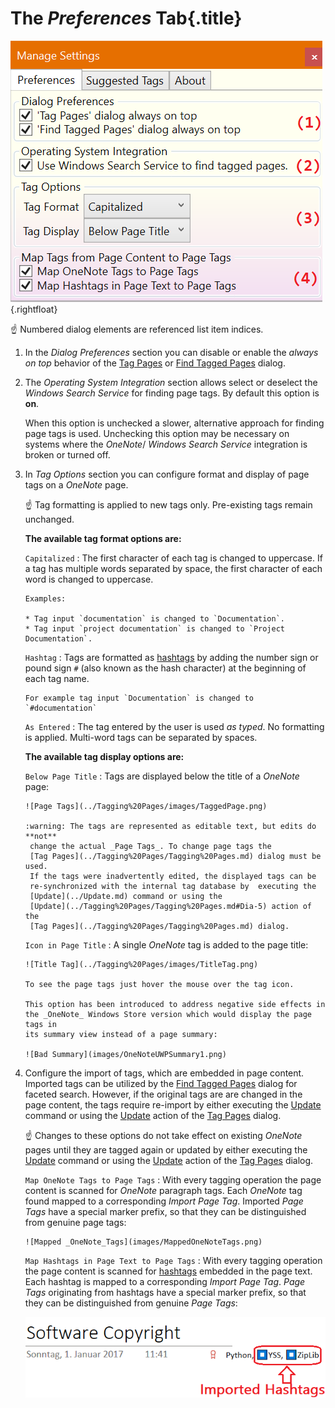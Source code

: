 # The _Preferences_ Tab{.title}

![Preferences Tab](images/PreferencesTab.png){.rightfloat}

:point_up: Numbered dialog elements are referenced list item indices.

1. In the _Dialog Preferences_ section you can disable or enable
   the _always on top_ behavior of the
   [Tag Pages](../Tagging%20Pages/Tagging%20Pages.png) or
   [Find Tagged Pages](../Search/Finding%20Notes.md) dialog.
2. The _Operating System Integration_ section allows select or deselect the
   _Windows Search Service_ for finding page tags. By default this option is
   **on**.

   When this option is unchecked a slower, alternative approach for
   finding page tags is used. Unchecking this option may be necessary on systems
   where the _OneNote_/ _Windows Search Service_ integration is broken or turned off.

3. In _Tag Options_ section you can configure format and display
   of page tags on a _OneNote_ page.
   
   :point_up: Tag formatting is applied to new tags only. Pre-existing tags remain
   unchanged.

   **The available tag format options are:**

   `Capitalized`
   :   The first character of each tag is changed to uppercase. If a
       tag has multiple words separated by space, the first character of each word is
       changed to uppercase.

       Examples:
       
       * Tag input `documentation` is changed to `Documentation`.
       * Tag input `project documentation` is changed to `Project Documentation`.
   `Hashtag`
   :   Tags are formatted as [hashtags](https://en.wikipedia.org/wiki/Hashtag)
       by adding the number sign or pound sign `#` (also known as the hash character)
       at the beginning of each tag name.

       For example tag input `Documentation` is changed to `#documentation`

   `As Entered`
   :   The tag entered by the user is used _as typed_. No formatting is applied.
       Multi-word tags can be separated by spaces.

   **The available tag display options are:**

   `Below Page Title`
   :   Tags are displayed below the title of a _OneNote_ page:

       ![Page Tags](../Tagging%20Pages/images/TaggedPage.png)

       :warning: The tags are represented as editable text, but edits do **not**
        change the actual _Page Tags_. To change page tags the
        [Tag Pages](../Tagging%20Pages/Tagging%20Pages.md) dialog must be used.
        If the tags were inadvertently edited, the displayed tags can be
        re-synchronized with the internal tag database by  executing the
        [Update](../Update.md) command or using the
        [Update](../Tagging%20Pages/Tagging%20Pages.md#Dia-5) action of the
        [Tag Pages](../Tagging%20Pages/Tagging%20Pages.md) dialog.

   `Icon in Page Title`
   :   A single _OneNote_ tag is added to the page title:
     
       ![Title Tag](../Tagging%20Pages/images/TitleTag.png)

       To see the page tags just hover the mouse over the tag icon.

       This option has been introduced to address negative side effects in
       the _OneNote_ Windows Store version which would display the page tags in
       its summary view instead of a page summary:

       ![Bad Summary](images/OneNoteUWPSummary1.png)
4. Configure the import of tags, which are embedded in
   page content. Imported tags can be utilized by the
   [Find Tagged Pages](../Search/Finding%20Notes.md) dialog for faceted search.
   However, if the original tags are are changed in the page content, the tags
   require re-import by either executing the [Update](../Update.md) command or using
   the [Update](../Tagging%20Pages/Tagging%20Pages.md#Dia-5) action of the
   [Tag Pages](../Tagging%20Pages/Tagging%20Pages.md) dialog.

   :point_up: Changes to these options do not take effect on existing _OneNote_
   pages until they are tagged again or updated by either executing the
   [Update](../Update.md) command or using the
   [Update](../Tagging%20Pages/Tagging%20Pages.md#Dia-5) action of the
   [Tag Pages](../Tagging%20Pages/Tagging%20Pages.md) dialog.

   `Map OneNote Tags to Page Tags`
   :   With every tagging operation the page content is scanned for _OneNote_
       paragraph tags. Each _OneNote_ tag found mapped to a corresponding
       _Import Page Tag_. Imported _Page Tags_ 
       have a special marker prefix, so that they can be distinguished
       from genuine page tags:

       ![Mapped _OneNote_Tags](images/MappedOneNoteTags.png)

   `Map Hashtags in Page Text to Page Tags`
   :    With every tagging operation the page content is scanned for
       [hashtags](https://en.wikipedia.org/wiki/Hashtag) embedded in the page text.
       Each hashtag is mapped to a corresponding _Import Page Tag_.
       _Page Tags_ originating from hashtags have a special marker prefix,
       so that they can be distinguished from genuine _Page Tags_:

      ![Mapped Hashtags](images/MappedHashtags.png)
      